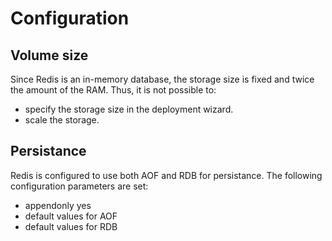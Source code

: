 # Configuration
## Volume size
Since Redis is an in-memory database, the storage size is fixed and twice the amount of the RAM. Thus, it is not possible to:
* specify the storage size in the deployment wizard.
* scale the storage.

## Persistance 
Redis is configured to use both AOF and RDB for persistance.
The following configuration parameters are set:
* appendonly yes
* default values for AOF
* default values for RDB




